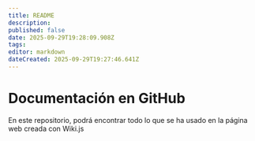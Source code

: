 ```yaml
---
title: README
description: 
published: false
date: 2025-09-29T19:28:09.908Z
tags: 
editor: markdown
dateCreated: 2025-09-29T19:27:46.641Z
---
```


# Documentación en GitHub
En este repositorio, podrá encontrar todo lo que se ha usado en la página web creada con Wiki.js
